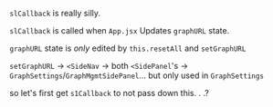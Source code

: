 

`slCallback` is really silly.

`slCallback` is called when `App.jsx` Updates `graphURL` state.

`graphURL` state is _only_ edited by `this.resetAll` and `setGraphURL`

`setGraphURL` -> `<SideNav` -> both `<SidePanel`'s -> `GraphSettings`/`GraphMgmtSidePanel`... but only used in `GraphSettings`



so let's first get `s1Callback` to not pass down this. . .?